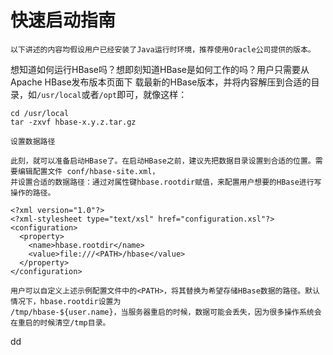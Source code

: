 快速启动指南
================================================================================
```
以下讲述的内容均假设用户已经安装了Java运行时环境，推荐使用Oracle公司提供的版本。
```
想知道如何运行HBase吗？想即刻知道HBase是如何工作的吗？用户只需要从Apache HBase发布版本页面下
载最新的HBase版本，并将内容解压到合适的目录，如`/usr/local`或者`/opt`即可，就像这样：
```shell
cd /usr/local
tar -zxvf hbase-x.y.z.tar.gz
```
```
设置数据路径

此刻，就可以准备启动HBase了。在启动HBase之前，建议先把数据目录设置到合适的位置。需要编辑配置文件 conf/hbase-site.xml，
并设置合适的数据路径：通过对属性键hbase.rootdir赋值，来配置用户想要的HBase进行写操作的路径。

<?xml version="1.0"?>
<?xml-stylesheet type="text/xsl" href="configuration.xsl"?>
<configuration>
  <property>
    <name>hbase.rootdir</name>
    <value>file:///<PATH>/hbase</value>
  </property>
</configuration>

用户可以自定义上述示例配置文件中的<PATH>，将其替换为希望存储HBase数据的路径。默认情况下，hbase.rootdir设置为
/tmp/hbase-${user.name}，当服务器重启的时候，数据可能会丢失，因为很多操作系统会在重启的时候清空/tmp目录。
```

































dd
